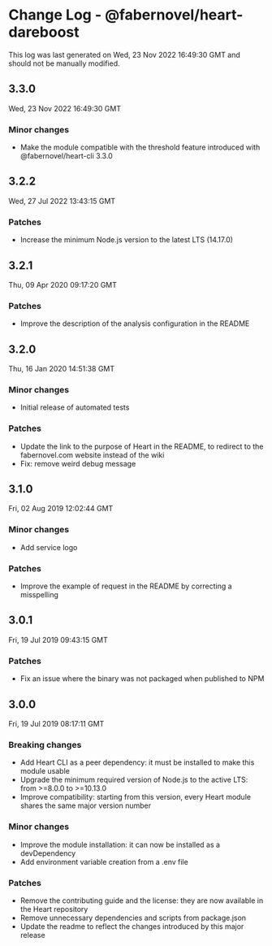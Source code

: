 # Change Log - @fabernovel/heart-dareboost

This log was last generated on Wed, 23 Nov 2022 16:49:30 GMT and should not be manually modified.

## 3.3.0
Wed, 23 Nov 2022 16:49:30 GMT

### Minor changes

- Make the module compatible with the threshold feature introduced with @fabernovel/heart-cli 3.3.0

## 3.2.2
Wed, 27 Jul 2022 13:43:15 GMT

### Patches

- Increase the minimum Node.js version to the latest LTS (14.17.0)

## 3.2.1
Thu, 09 Apr 2020 09:17:20 GMT

### Patches

- Improve the description of the analysis configuration in the README

## 3.2.0
Thu, 16 Jan 2020 14:51:38 GMT

### Minor changes

- Initial release of automated tests

### Patches

- Update the link to the purpose of Heart in the README, to redirect to the fabernovel.com website instead of the wiki
- Fix: remove weird debug message

## 3.1.0
Fri, 02 Aug 2019 12:02:44 GMT

### Minor changes

- Add service logo

### Patches

- Improve the example of request in the README by correcting a misspelling

## 3.0.1
Fri, 19 Jul 2019 09:43:15 GMT

### Patches

- Fix an issue where the binary was not packaged when published to NPM

## 3.0.0
Fri, 19 Jul 2019 08:17:11 GMT

### Breaking changes

- Add Heart CLI as a peer dependency: it must be installed to make this module usable
- Upgrade the minimum required version of Node.js to the active LTS: from >=8.0.0 to >=10.13.0
- Improve compatibility: starting from this version, every Heart module shares the same major version number

### Minor changes

- Improve the module installation: it can now be installed as a devDependency
- Add environment variable creation from a .env file

### Patches

- Remove the contributing guide and the license: they are now available in the Heart repository
- Remove unnecessary dependencies and scripts from package.json
- Update the readme to reflect the changes introduced by this major release

